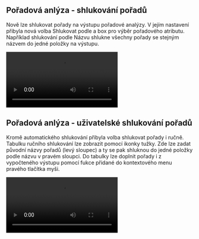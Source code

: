 ﻿---
categories: [kiwi]
layout: kiwi
---
## Pořadová anlýza - shlukování pořadů
Nově lze shlukovat pořady na výstupu pořadové analýzy. V jejím nastavení přibyla nová volba Shlukovat podle a box pro výběr pořadového atributu. 
Například shlukování podle Názvu shlukne všechny pořady se stejným názvem do jedné položky na výstupu.

<video src="{{site.url}}/data/shlukovaniporadu.mp4" type="video/mp4" controls>Shlukování pořadů</video>

## Pořadová anlýza - uživatelské shlukování pořadů
Kromě automatického shlukování přibyla volba shlukovat pořady i ručně. Tabulku ručního shlukování lze zobrazit pomocí ikonky tužky. Zde lze zadat původní názvy pořadů (levý sloupec) a ty se pak shluknou do jedné položky podle názvu v pravém sloupci. 
Do tabulky lze doplnit pořady i z vypočteného výstupu pomocí fukce přidané do kontextového menu pravého tlačítka myši.

<video src="{{site.url}}/data/rucnishlukovaní.mp4" type="video/mp4" controls>Uživatelské shlukovní pořadů</video>


